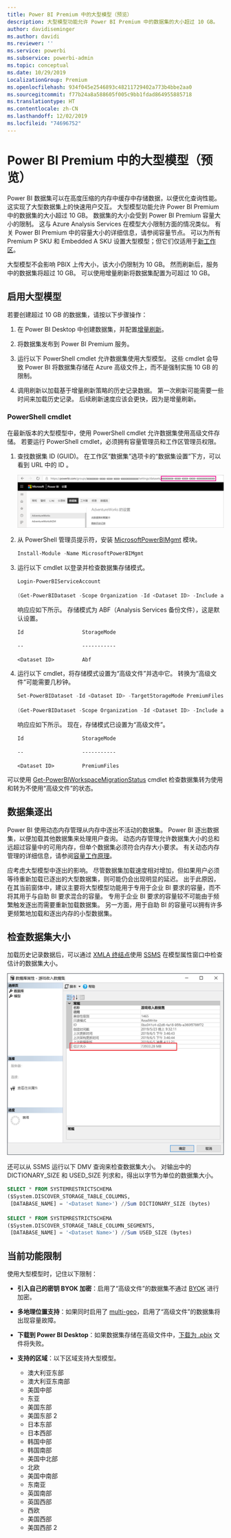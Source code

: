 ```yaml
---
title: Power BI Premium 中的大型模型（预览）
description: 大型模型功能允许 Power BI Premium 中的数据集的大小超过 10 GB。
author: davidiseminger
ms.author: davidi
ms.reviewer: ''
ms.service: powerbi
ms.subservice: powerbi-admin
ms.topic: conceptual
ms.date: 10/29/2019
LocalizationGroup: Premium
ms.openlocfilehash: 934f045e2546893c48211729402a773b4bbe2aa0
ms.sourcegitcommit: f77b24a8a588605f005c9bb1fdad864955885718
ms.translationtype: HT
ms.contentlocale: zh-CN
ms.lasthandoff: 12/02/2019
ms.locfileid: "74696752"
---
```

# <a name="large-models-in-power-bi-premium-preview"></a>Power BI Premium 中的大型模型（预览）

Power BI 数据集可以在高度压缩的内存中缓存中存储数据，以便优化查询性能。 这实现了大型数据集上的快速用户交互。 大型模型功能允许 Power BI Premium 中的数据集的大小超过 10 GB。 数据集的大小会受到 Power BI Premium 容量大小的限制。 这与 Azure Analysis Services 在模型大小限制方面的情况类似。 有关 Power BI Premium 中的容量大小的详细信息，请参阅容量节点。 可以为所有 Premium P SKU 和 Embedded A SKU 设置大型模型；但它们仅适用于[新工作区](service-create-the-new-workspaces.md)。

大型模型不会影响 PBIX 上传大小，该大小仍限制为 10 GB。 然而刷新后，服务中的数据集将超过 10 GB。 可以使用增量刷新将数据集配置为可超过 10 GB。

## <a name="enable-large-models"></a>启用大型模型

若要创建超过 10 GB 的数据集，请按以下步骤操作：

1. 在 Power BI Desktop 中创建数据集，并配置[增量刷新](service-premium-incremental-refresh.md)。

1. 将数据集发布到 Power BI Premium 服务。

1. 运行以下 PowerShell cmdlet 允许数据集使用大型模型。 这些 cmdlet 会导致 Power BI 将数据集存储在 Azure 高级文件上，而不是强制实施 10 GB 的限制。

1. 调用刷新以加载基于增量刷新策略的历史记录数据。 第一次刷新可能需要一些时间来加载历史记录。 后续刷新速度应该会更快，因为是增量刷新。

### <a name="powershell-cmdlets"></a>PowerShell cmdlet

在最新版本的大型模型中，使用 PowerShell cmdlet 允许数据集使用高级文件存储。 若要运行 PowerShell cmdlet，必须拥有容量管理员和工作区管理员权限。

1. 查找数据集 ID (GUID)。 在工作区“数据集”选项卡的“数据集设置”下方，可以看到 URL 中的 ID  。

    ![数据集 GUID](media/service-premium-large-models/dataset-guid.png)

1. 从 PowerShell 管理员提示符，安装 [MicrosoftPowerBIMgmt](/powershell/module/microsoftpowerbimgmt.data/) 模块。

    ```powershell
    Install-Module -Name MicrosoftPowerBIMgmt
    ```

1. 运行以下 cmdlet 以登录并检查数据集存储模式。

    ```powershell
    Login-PowerBIServiceAccount

    (Get-PowerBIDataset -Scope Organization -Id <Dataset ID> -Include actualStorage).ActualStorage
    ```

    响应应如下所示。 存储模式为 ABF（Analysis Services 备份文件），这是默认设置。

    ```
    Id                   StorageMode

    --                   -----------

    <Dataset ID>         Abf
    ```

1. 运行以下 cmdlet，将存储模式设置为“高级文件”并选中它。 转换为“高级文件”可能需要几秒钟。

    ```powershell
    Set-PowerBIDataset -Id <Dataset ID> -TargetStorageMode PremiumFiles

    (Get-PowerBIDataset -Scope Organization -Id <Dataset ID> -Include actualStorage).ActualStorage
    ```

    响应应如下所示。 现在，存储模式已设置为“高级文件”。

    ```
    Id                   StorageMode
    
    --                   -----------
    
    <Dataset ID>         PremiumFiles
    ```

可以使用 [Get-PowerBIWorkspaceMigrationStatus](/powershell/module/microsoftpowerbimgmt.workspaces/get-powerbiworkspacemigrationstatus) cmdlet 检查数据集转为使用和转为不使用“高级文件”的状态。

## <a name="dataset-eviction"></a>数据集逐出

Power BI 使用动态内存管理从内存中逐出不活动的数据集。 Power BI 逐出数据集，以便加载其他数据集来处理用户查询。 动态内存管理允许数据集大小的总和远超过容量中的可用内存，但单个数据集必须符合内存大小要求。 有关动态内存管理的详细信息，请参阅[容量工作原理](service-premium-what-is.md#how-capacities-function)。

应考虑大型模型中逐出的影响。 尽管数据集加载速度相对增加，但如果用户必须等待重新加载已逐出的大型数据集，则可能仍会出现明显的延迟。 出于此原因，在其当前窗体中，建议主要将大型模型功能用于专用于企业 BI 要求的容量，而不将其用于与自助 BI 要求混合的容量。 专用于企业 BI 要求的容量较不可能由于频繁触发逐出而需要重新加载数据集。 另一方面，用于自助 BI 的容量可以拥有许多更频繁地加载和逐出内存的小型数据集。

## <a name="checking-dataset-size"></a>检查数据集大小

加载历史记录数据后，可以通过 [XMLA 终结点](service-premium-connect-tools.md)使用 [SSMS](https://docs.microsoft.com/sql/ssms/download-sql-server-management-studio-ssms) 在模型属性窗口中检查估计的数据集大小。

![估计的数据集大小](media/service-premium-large-models/estimated-dataset-size.png)

还可以从 SSMS 运行以下 DMV 查询来检查数据集大小。 对输出中的 DICTIONARY\_SIZE 和 USED\_SIZE 列求和，得出以字节为单位的数据集大小。

```sql
SELECT * FROM SYSTEMRESTRICTSCHEMA
($System.DISCOVER_STORAGE_TABLE_COLUMNS,
 [DATABASE_NAME] = '<Dataset Name>') //Sum DICTIONARY_SIZE (bytes)

SELECT * FROM SYSTEMRESTRICTSCHEMA
($System.DISCOVER_STORAGE_TABLE_COLUMN_SEGMENTS,
 [DATABASE_NAME] = '<Dataset Name>') //Sum USED_SIZE (bytes)
```

## <a name="current-feature-restrictions"></a>当前功能限制

使用大型模型时，记住以下限制：

- **引入自己的密钥 BYOK 加密**：启用了“高级文件”的数据集不通过 [BYOK](service-encryption-byok.md) 进行加密。
- **多地理位置支持**：如果同时启用了 [multi-geo](service-admin-premium-multi-geo.md)，启用了“高级文件”的数据集将出现容量故障。

- **下载到 Power BI Desktop**：如果数据集存储在高级文件中，[下载为 .pbix](service-export-to-pbix.md) 文件将失败。
- **支持的区域**：以下区域支持大型模型。
  - 澳大利亚东部
  - 澳大利亚东南部
  - 美国中部
  - 东亚
  - 美国东部
  - 美国东部 2
  - 日本东部
  - 日本西部
  - 韩国中部
  - 韩国南部
  - 美国中北部
  - 北欧
  - 美国中南部
  - 东南亚
  - 英国南部
  - 英国西部
  - 西欧
  - 美国西部
  - 美国西部 2